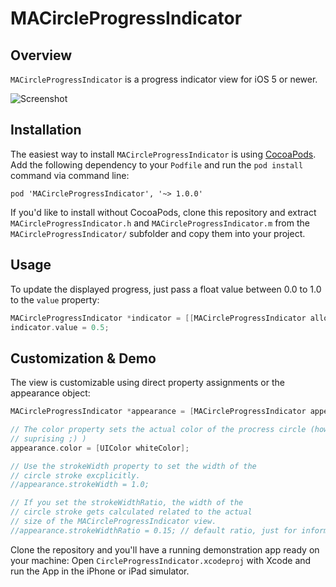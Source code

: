 # MACircleProgressIndicator
## Overview
`MACircleProgressIndicator` is a progress indicator view for iOS 5 or newer.

![Screenshot](https://raw.github.com/swissmanu/MACircleProgressIndicator/master/screenshot.png)

## Installation
The easiest way to install `MACircleProgressIndicator` is using [CocoaPods](http://cocoapods.org/). Add the following dependency to your `Podfile` and run the `pod install` command via command line:

	pod 'MACircleProgressIndicator', '~> 1.0.0'

If you'd like to install without CocoaPods, clone this repository and extract `MACircleProgressIndicator.h` and `MACircleProgressIndicator.m` from the `MACircleProgressIndicator/` subfolder and copy them into your project.

## Usage
To update the displayed progress, just pass a float value between 0.0 to 1.0 to the `value` property:

```objective-c
MACircleProgressIndicator *indicator = [[MACircleProgressIndicator alloc] initWithFrame:CGRectMake(0, 0, 42, 42)];
indicator.value = 0.5;
```

## Customization & Demo
The view is customizable using direct property assignments or the appearance object:

```objective-c
MACircleProgressIndicator *appearance = [MACircleProgressIndicator appearance];

// The color property sets the actual color of the procress circle (how
// suprising ;) )
appearance.color = [UIColor whiteColor];

// Use the strokeWidth property to set the width of the
// circle stroke excplicitly.
//appearance.strokeWidth = 1.0;

// If you set the strokeWidthRatio, the width of the
// circle stroke gets calculated related to the actual
// size of the MACircleProgressIndicator view.
//appearance.strokeWidthRatio = 0.15; // default ratio, just for information :)
```

Clone the repository and you'll have a running demonstration app ready on your machine: Open `CircleProgressIndicator.xcodeproj` with Xcode and run the App in the iPhone or iPad simulator.
